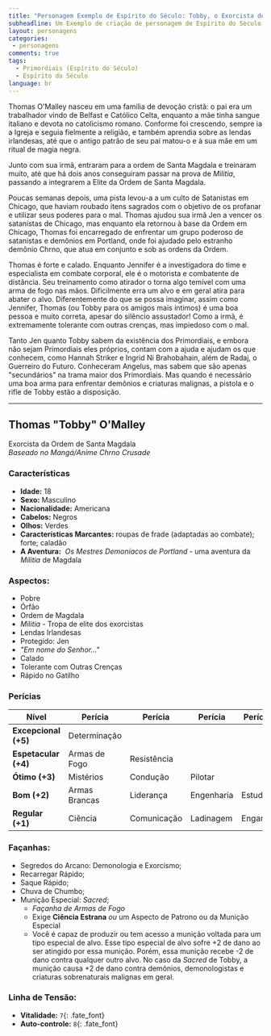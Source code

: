 ```yaml
---
title: "Personagem Exemplo de Espírito do Século: Tobby, o Exorcista de Magdala"
subheadline: Um Exemplo de criação de personagem de Espírito do Século, usando meu cenário pessoal Primordiais
layout: personagens
categories:
 - personagens
comments: true
tags:
  - Primordiais (Espírito do Século)
  - Espírito do Século
language: br
---
```



Thomas O'Malley nasceu em uma família de devoção cristã: o pai era um trabalhador vindo de Belfast e Católico Celta, enquanto a mãe tinha sangue italiano e devota no catolicismo romano. Conforme foi crescendo, sempre ia a Igreja e seguia fielmente a religião, e também aprendia sobre as lendas irlandesas, até que o antigo patrão de seu pai matou-o e à sua mãe em um ritual de magia negra. 

Junto com sua irmã, entraram para a ordem de Santa Magdala e treinaram muito, até que há dois anos conseguiram passar na prova de _Militia_, passando a integrarem a Elite da Ordem de Santa Magdala. 

Poucas semanas depois, uma pista levou-a a um culto de Satanistas em Chicago, que haviam roubado itens sagrados com o objetivo de os profanar e utilizar seus poderes para o mal. Thomas ajudou sua irmã Jen a vencer os satanistas de Chicago, mas enquanto ela retornou à base da Ordem em Chicago, Thomas foi encarregado de enfrentar um grupo poderoso de satanistas e demônios em Portland, onde foi ajudado pelo estranho demônio Chrno, que atua em conjunto e sob as ordens da Ordem.  

Thomas é forte e calado. Enquanto Jennifer é a investigadora do time e especialista em combate corporal, ele é o motorista e combatente de distância. Seu treinamento como atirador o torna algo temível com uma arma de fogo nas mãos. Dificilmente erra um alvo e em geral atira para abater o alvo. Diferentemente do que se possa imaginar, assim como Jennifer, Thomas (ou Tobby para os amigos mais íntimos) é uma boa pessoa e muito correta, apesar do silêncio assustador! Como a irmã, é extremamente tolerante com outras crenças, mas impiedoso com o mal.

Tanto Jen quanto Tobby sabem da existência dos Primordiais, e embora não sejam Primordiais eles próprios, contam com a ajuda e ajudam os que conhecem, como Hannah Striker e Ingrid Ni Brahobahain, além de Radaj, o Guerreiro do Futuro. Conheceram Angelus, mas sabem que são apenas "secundários" na trama maior dos Primordiais. Mas quando é necessário uma boa arma para enfrentar demônios e criaturas malignas, a pistola e o rifle de Tobby estão a disposição.

---

## Thomas "Tobby" O'Malley 


Exorcista da Ordem de Santa Magdala  
_Baseado no Mangá/Anime Chrno Crusade_  


### Características

+ **Idade:** 18  
+ **Sexo:** Masculino
+ **Nacionalidade:** Americana
+ **Cabelos:** Negros
+ **Olhos:** Verdes  
+ **Características Marcantes:** roupas de frade (adaptadas ao combate); forte; caladão  
+ **A Aventura:**  _Os Mestres Demoníacos de Portland_ - uma aventura da _Militia_ de Magdala  

### Aspectos:

+ Pobre 
+ Órfão
+ Ordem de Magdala
+ _Militia_ - Tropa de elite dos exorcistas 
+ Lendas Irlandesas 
+ Protegido: Jen 
+ _"Em nome do Senhor..."_ 
+ Calado 
+ Tolerante com Outras Crenças
+ Rápido no Gatilho  

### Perícias

| **Nível** | **Perícia** | **Perícia** | **Perícia** | **Perícia** | **Perícia** |
|-|-|-|-|-|-|
| __Excepcional (+5)__ | Determinação | | | | |
| __Espetacular (+4)__ | Armas de Fogo | Resistência | | | |
| __Ótimo (+3)__ | Mistérios | Condução | Pilotar | | |
| __Bom (+2)__ | Armas Brancas | Liderança | Engenharia | Estudos | |
| __Regular (+1)__ | Ciência | Comunicação | Ladinagem | Enganar | Esports |

### Façanhas: 

+ Segredos do Arcano: Demonologia e Exorcismo;
+ Recarregar Rápido;
+ Saque Rápido;
+ Chuva de Chumbo;
+ Munição Especial: _Sacred_;
    + _Façanha de Armas de Fogo_
    + Exige **Ciência Estrana** _ou_ um Aspecto de Patrono ou da Munição Especial
    + Você é capaz de produzir ou tem acesso a munição voltada para um tipo especial de alvo. Esse tipo especial de alvo sofre +2 de dano ao ser atingido por essa munição. Porém, essa munição recebe -2 de dano contra qualquer outro alvo. No caso da _Sacred_ de Tobby, a munição causa +2 de dano contra demônios, demonologistas e criaturas sobrenaturais malignas em geral.

### **Linha de Tensão:** 

+  **Vitalidade:** `7`{: .fate_font}
+  **Auto-controle:** `8`{: .fate_font}



